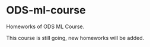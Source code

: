 # ODS-ml-course
Homeworks of ODS ML Course.

This course is still going, new homeworks will be added.
